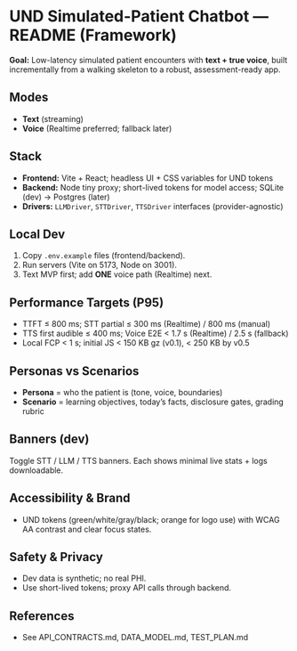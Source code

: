 # UND Simulated-Patient Chatbot — README (Framework)

**Goal:** Low-latency simulated patient encounters with **text + true voice**, built incrementally from a walking skeleton to a robust, assessment-ready app.

## Modes
- **Text** (streaming)
- **Voice** (Realtime preferred; fallback later)

## Stack
- **Frontend:** Vite + React; headless UI + CSS variables for UND tokens
- **Backend:** Node tiny proxy; short-lived tokens for model access; SQLite (dev) → Postgres (later)
- **Drivers:** `LLMDriver`, `STTDriver`, `TTSDriver` interfaces (provider-agnostic)

## Local Dev
1) Copy `.env.example` files (frontend/backend).  
2) Run servers (Vite on 5173, Node on 3001).  
3) Text MVP first; add **ONE** voice path (Realtime) next.

## Performance Targets (P95)
- TTFT ≤ 800 ms; STT partial ≤ 300 ms (Realtime) / 800 ms (manual)
- TTS first audible ≤ 400 ms; Voice E2E < 1.7 s (Realtime) / 2.5 s (fallback)
- Local FCP < 1 s; initial JS < 150 KB gz (v0.1), < 250 KB by v0.5

## Personas vs Scenarios
- **Persona** = who the patient is (tone, voice, boundaries)
- **Scenario** = learning objectives, today’s facts, disclosure gates, grading rubric

## Banners (dev)
Toggle STT / LLM / TTS banners. Each shows minimal live stats + logs downloadable.

## Accessibility & Brand
- UND tokens (green/white/gray/black; orange for logo use) with WCAG AA contrast and clear focus states.

## Safety & Privacy
- Dev data is synthetic; no real PHI.  
- Use short-lived tokens; proxy API calls through backend.

## References
- See API_CONTRACTS.md, DATA_MODEL.md, TEST_PLAN.md
